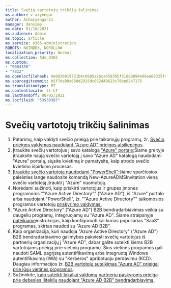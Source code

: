 ```yaml
---
title: Svečių vartotojų trikčių šalinimas
ms.author: v-aiyengar
author: AshaIyengar21
manager: dansimp
ms.date: 01/18/2021
ms.audience: Admin
ms.topic: article
ms.service: o365-administration
ROBOTS: NOINDEX, NOFOLLOW
localization_priority: Normal
ms.collection: Adm_O365
ms.custom:
- "9004358"
- "7822"
ms.openlocfilehash: 9e6030919721b4c0805a26ca45d365f31d88894e86ea08225f47576e7d152047
ms.sourcegitcommit: b5f7da89a650d2915dc652449623c78be6247175
ms.translationtype: MT
ms.contentlocale: lt-LT
ms.lasthandoff: 08/05/2021
ms.locfileid: "53939387"
---
```

# <a name="troubleshoot-guest-user-issues"></a>Svečių vartotojų trikčių šalinimas

1. Patarimų, kaip valdyti svečio prieigą prie taikomųjų programų, žr. [Svečio prieigos valdymas naudojant "Azure AD" prieigos atsiliepimus](https://docs.microsoft.com/azure/active-directory/governance/manage-guest-access-with-access-reviews).
1. Įtraukite svečių vartotojus į savo katalogą ["Azure" portale:](https://docs.microsoft.com/azure/active-directory/external-identities/b2b-quickstart-add-guest-users-portal)Šiame greityje įtrauksite naują svečio vartotoją į savo "Azure AD" katalogą naudodami "Azure" portalą, siųsite kvietimą ir pamatysite, kaip atrodo svečio kvietimo išpirkimo procesas.
1. [Įtraukite svečio vartotoją naudodami "PowerShell":](https://docs.microsoft.com/azure/active-directory/external-identities/b2b-quickstart-invite-powershell)šiame sparčiosios paleisties lange naudosite komandą New-AzureADMSInvitation vieną svečio vartotoją įtraukti į "Azure" nuomotoją.
1. Norėdami sužinoti, kaip priskirti vartotojus ir grupes įmonės programoms ""Azure Active Directory"" ("Azure AD"), iš "Azure" portalo arba naudojant "PowerShell", žr. ""Azure Active Directory"" taikomosios programos vartotojų [priskyrimo valdymas.](https://docs.microsoft.com/azure/active-directory/manage-apps/assign-user-or-group-access-portal) 
1. "Azure Active Directory" ("Azure AD") B2B bendradarbiavimas veikia su daugeliu programų, integruojamų su "Azure AD". Šiame straipsnyje [pateikiame](https://docs.microsoft.com/azure/active-directory/external-identities/configure-saas-apps)instrukcijas, kaip konfigūruoti kai kurias populiarias "SaaS" programas, skirtas naudoti su "Azure AD B2B".
1. Kaip organizacija, kuri naudoja "Azure Active Directory" ("Azure AD") B2B bendradarbiavimo galimybes pakviesti svečių vartotojus iš partnerių organizacijų į "Azure AD", dabar galite suteikti šiems B2B vartotojams prieigą prie vietinių programų. Šios vietinės programos gali naudoti SAML pagrįstą autentifikavimą arba integruotą Windows autentifikavimą (IWA) su "Kerberos" apribotuoju perdavimu (KCD). Daugiau informacijos žr. [B2B vartotojų suteikimas "Azure AD" prieigai prie jūsų vietinės programos](https://docs.microsoft.com/azure/active-directory/external-identities/hybrid-cloud-to-on-premises).
1. Sužinokite, [kaip suteikti lokaliai valdomų partnerių paskyroms prieigą prie debesies išteklių naudojant "Azure AD B2B" bendradarbiavimą.](https://docs.microsoft.com/azure/active-directory/external-identities/hybrid-on-premises-to-cloud)